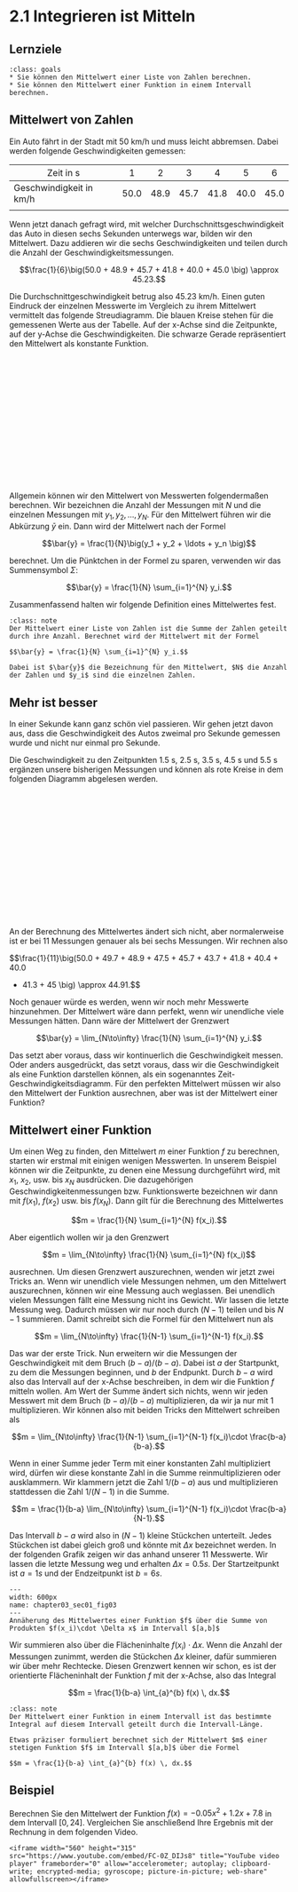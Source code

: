 # 2.1 Integrieren ist Mitteln

## Lernziele

```{admonition} Lernziele
:class: goals
* Sie können den Mittelwert einer Liste von Zahlen berechnen.
* Sie können den Mittelwert einer Funktion in einem Intervall berechnen.
```

## Mittelwert von Zahlen

Ein Auto fährt in der Stadt mit 50 km/h und muss leicht abbremsen. Dabei werden
folgende Geschwindigkeiten gemessen:

<span style="font-weight:normal">Zeit in s</span> | <span style="font-weight:normal">1</span>   | <span style="font-weight:normal">2</span>    | <span style="font-weight:normal">3</span> | <span style="font-weight:normal">4</span> | <span style="font-weight:normal">5</span> | <span style="font-weight:normal">6</span> |
| --- | :---: | :---: | :---: | :---: | :---: | :---: |
|Geschwindigkeit in km/h |  50.0    | 48.9  | 45.7 | 41.8 | 40.0 | 45.0 |
|  |

Wenn jetzt danach gefragt wird, mit welcher Durchschnittsgeschwindigkeit das
Auto in diesen sechs Sekunden unterwegs war, bilden wir den Mittelwert. Dazu
addieren wir die sechs Geschwindigkeiten und teilen durch die Anzahl der
Geschwindigkeitsmessungen.

$$\frac{1}{6}\big(50.0 + 48.9 + 45.7 + 41.8 + 40.0 + 45.0 \big) \approx 45.23.$$

Die Durchschnittgeschwindigkeit betrug also 45.23 km/h. Einen guten Eindruck der
einzelnen Messwerte im Vergleich zu ihrem Mittelwert vermittelt das folgende
Streudiagramm. Die blauen Kreise stehen für die gemessenen Werte aus der
Tabelle. Auf der x-Achse sind die Zeitpunkte, auf der y-Achse die
Geschwindigkeiten. Die schwarze Gerade repräsentiert den Mittelwert als
konstante Funktion.

<div id="chap03_sec01_fig01" class="jxgbox" style="width:75%; aspect-ratio:16/9; margin: 0 auto;""></div>
<script type="text/javascript">
    board = JXG.JSXGraph.initBoard('chap03_sec01_fig01',
        {boundingbox:[-1, 53, 8, 32], axis:false, showCopyright: false});
    let axis0 = board.create('axis', [[0.0, 35.0], [1.0, 35.0]], {name:'Zeit [s]', withLabel:true});
    let axis1 = board.create('axis', [[0.0, 35.0], [0.0, 36.0]], {name:'Geschwindigkeit [km/h]',
                    withLabel:true, label: {position: 'rt', offset: [-20, -15]}});
    let x_blue = [1.0,  2.0, 3.0,   4.0,  5.0,  6.0];
    let y_blue = [50.0, 48.9, 45.7, 41.8, 40.0, 45.0];
    for (let i = 0; i < 6; i++) {
        board.create('point', [x_blue[i], y_blue[i]],
        {name:'', size:3, fillColor:'#005a94', strokeColor:'#005a94', fixed:true});
    }
    board.create('line', [[-.5,45.23],[7.5,45.23]],
      {straightFirst:false, straightLast:false, strokeWidth:2, strokeColor:'#000000', fixed:true})
</script><br>

Allgemein können wir den Mittelwert von Messwerten folgendermaßen berechnen. Wir
bezeichnen die Anzahl der Messungen mit $N$ und die einzelnen Messungen mit
$y_1, y_2, \ldots, y_N$. Für den Mittelwert führen wir die Abkürzung $\bar{y}$
ein. Dann wird der Mittelwert nach der Formel

$$\bar{y} = \frac{1}{N}\big(y_1 + y_2 + \ldots + y_n \big)$$

berechnet. Um die Pünktchen in der Formel zu sparen, verwenden wir das
Summensymbol $\Sigma$:

$$\bar{y} = \frac{1}{N} \sum_{i=1}^{N} y_i.$$

Zusammenfassend halten wir folgende Definition eines Mittelwertes fest.

```{admonition} Was ist ... der Mittelwert?
:class: note
Der Mittelwert einer Liste von Zahlen ist die Summe der Zahlen geteilt durch ihre Anzahl. Berechnet wird der Mittelwert mit der Formel

$$\bar{y} = \frac{1}{N} \sum_{i=1}^{N} y_i.$$

Dabei ist $\bar{y}$ die Bezeichnung für den Mittelwert, $N$ die Anzahl der Zahlen und $y_i$ sind die einzelnen Zahlen.
```

## Mehr ist besser  

In einer Sekunde kann ganz schön viel passieren. Wir gehen jetzt davon aus, dass
die Geschwindigkeit des Autos zweimal pro Sekunde gemessen wurde und nicht nur
einmal pro Sekunde.

Die Geschwindigkeit zu den Zeitpunkten 1.5 s, 2.5 s, 3.5 s, 4.5 s und 5.5 s
ergänzen unsere bisherigen Messungen und können als rote Kreise in dem folgenden
Diagramm abgelesen werden.

<div id="chap03_sec01_fig02" class="jxgbox" style="width:75%; aspect-ratio:16/9; margin: 0 auto;""></div>
<script type="text/javascript">
var board = JXG.JSXGraph.initBoard('chap03_sec01_fig02', {
  boundingbox: [-1, 53, 8, 32], axis:false,
  showCopyright: false
});
var l1 = board.create('axis', [[0.0, 35.0], [1.0, 35.0]], {name:'Zeit [s]', withLabel:true});
var l2 = board.create('axis', [[0.0, 35.0], [0.0, 36.0]], {name:'Geschwindigkeit [km/h]', withLabel:true, label: {position: 'rt', offset: [-20, -15]}});
//board.create('functiongraph', [function(x){return 50.0;},0.0, 1.0], {dash:2, strokeWidth:2, strokeColor:'#005a94'});
//board.create('functiongraph', [function(x){return 1/10520*(711*Math.pow(x,4)-4772*Math.pow(x,3)-189*Math.pow(x,2)+11850*x+518400);},1.0, 6.0], {strokeWidth:2,strokeColor:'#005a94'});
//board.create('functiongraph', [function(x){return -5*x*x+70*x-195;},6.0, 7.0], {dash:2, strokeWidth:2,strokeColor:'#005a94'});
var op1 = board.create('point',[1.0,50.0],{name:'', size:3, fillColor:'#005a94', strokeColor:'#005a94', fixed:true});
var op2 = board.create('point',[2.0,48.9],{name:'', size:3, fillColor:'#005a94', strokeColor:'#005a94', fixed:true});
var op3 = board.create('point',[3.0,45.7],{name:'', size:3, fillColor:'#005a94', strokeColor:'#005a94', fixed:true});
var op4 = board.create('point',[4.0,41.8],{name:'', size:3, fillColor:'#005a94', strokeColor:'#005a94', fixed:true});
var op5 = board.create('point',[5.0,40.0],{name:'', size:3, fillColor:'#005a94', strokeColor:'#005a94', fixed:true});
var op6 = board.create('point',[6.0,45.0],{name:'', size:3, fillColor:'#005a94', strokeColor:'#005a94', fixed:true});
var p1 = board.create('point',[1.5,49.7], {name:'49.7 km/h', size:3, fillColor:'#e60000', strokeColor:'#e60000', fixed:true});
var p2 = board.create('point',[2.5,47.5], {name:'47.5 km/h', size:3, fillColor:'#e60000', strokeColor:'#e60000', fixed:true});
var p3 = board.create('point',[3.5,43.7], {name:'43.7 km/h', size:3, fillColor:'#e60000', strokeColor:'#e60000', fixed:true});
var p4 = board.create('point',[4.5,40.4], {name:'40.4 km/h', size:3, fillColor:'#e60000', strokeColor:'#e60000', fixed:true});
var p5 = board.create('point',[5.5,41.3], {name:'41.3 km/h', size:3, fillColor:'#e60000', strokeColor:'#e60000', fixed:true});
board.create('line', [[-.5,44.91],[7.5,44.91]],
        {straightFirst:false, straightLast:false, strokeWidth:2, strokeColor:'#000000', fixed:true})
</script><br>

An der Berechnung des Mittelwertes ändert sich nicht, aber normalerweise ist er
bei 11 Messungen genauer als bei sechs Messungen. Wir rechnen also

$$\frac{1}{11}\big(50.0 + 49.7 + 48.9 + 47.5 + 45.7 + 43.7 + 41.8 + 40.4 + 40.0
+ 41.3 + 45 \big) \approx 44.91.$$

Noch genauer würde es werden, wenn wir noch mehr Messwerte hinzunehmen. Der
Mittelwert wäre dann perfekt, wenn wir unendliche viele Messungen hätten. Dann
wäre der Mittelwert der Grenzwert

$$\bar{y} = \lim_{N\to\infty} \frac{1}{N} \sum_{i=1}^{N} y_i.$$

Das setzt aber voraus, dass wir kontinuerlich die Geschwindigkeit messen. Oder
anders ausgedrückt, das setzt voraus, dass wir die Geschwindigkeit als eine
Funktion darstellen können, als ein sogenanntes Zeit-Geschwindigkeitsdiagramm.
Für den perfekten Mittelwert müssen wir also den Mittelwert der Funktion
ausrechnen, aber was ist der Mittelwert einer Funktion?

## Mittelwert einer Funktion

Um einen Weg zu finden, den Mittelwert $m$ einer Funktion $f$ zu berechnen,
starten wir erstmal mit einigen wenigen Messwerten. In unserem Beispiel können
wir die Zeitpunkte, zu denen eine Messung durchgeführt wird, mit $x_1$, $x_2$,
usw. bis $x_N$ ausdrücken. Die dazugehörigen Geschwindigkeitenmessungen bzw.
Funktionswerte bezeichnen wir dann mit $f(x_1)$, $f(x_2)$ usw. bis $f(x_N)$.
Dann gilt für die Berechnung des Mittelwertes

$$m = \frac{1}{N} \sum_{i=1}^{N} f(x_i).$$

Aber eigentlich wollen wir ja den Grenzwert

$$m = \lim_{N\to\infty} \frac{1}{N} \sum_{i=1}^{N} f(x_i)$$

ausrechnen. Um diesen Grenzwert auszurechnen, wenden wir jetzt zwei Tricks an.
Wenn wir unendlich viele Messungen nehmen, um den Mittelwert auszurechnen,
können wir eine Messung auch weglassen. Bei unendlich vielen Messungen fällt
eine Messung nicht ins Gewicht. Wir lassen die letzte Messung weg. Dadurch
müssen wir nur noch durch $(N-1)$ teilen und bis $N-1$ summieren. Damit schreibt
sich die Formel für den Mittelwert nun als

$$m = \lim_{N\to\infty} \frac{1}{N-1} \sum_{i=1}^{N-1} f(x_i).$$

Das war der erste Trick. Nun erweitern wir die Messungen der Geschwindigkeit mit
dem Bruch $(b-a)/(b-a)$. Dabei ist $a$ der Startpunkt, zu dem die Messungen
beginnen, und $b$ der Endpunkt. Durch $b-a$ wird also das Intervall auf der
x-Achse beschreiben, in dem wir die Funktion $f$ mitteln wollen. Am Wert der
Summe ändert sich nichts, wenn wir jeden Messwert mit dem Bruch $(b-a)/(b-a)$
multiplizieren, da wir ja nur mit 1 multiplizieren. Wir können also mit beiden
Tricks den Mittelwert schreiben als

$$m = \lim_{N\to\infty} \frac{1}{N-1} \sum_{i=1}^{N-1} f(x_i)\cdot \frac{b-a}{b-a}.$$

Wenn in einer Summe jeder Term mit einer konstanten Zahl multipliziert wird,
dürfen wir diese konstante Zahl in die Summe reinmultiplizieren oder
ausklammern. Wir klammern jetzt die Zahl $1/(b-a)$ aus und multiplizieren
stattdessen die Zahl $1/(N-1)$ in die Summe.

$$m = \frac{1}{b-a} \lim_{N\to\infty} \sum_{i=1}^{N-1} f(x_i)\cdot
\frac{b-a}{N-1}.$$

Das Intervall $b-a$ wird also in $(N-1)$ kleine Stückchen unterteilt. Jedes
Stückchen ist dabei gleich groß und könnte mit $\Delta x$ bezeichnet werden. In
der folgenden Grafik zeigen wir das anhand unserer 11 Messwerte. Wir lassen die
letzte Messung weg und erhalten $\Delta x = 0.5 s$. Der Startzeitpunkt ist $a =
1 s$ und der Endzeitpunkt ist $b = 6 s$.

```{figure} pics/chapter03_sec01_fig03.png
---
width: 600px
name: chapter03_sec01_fig03
---
Annäherung des Mittelwertes einer Funktion $f$ über die Summe von Produkten $f(x_i)\cdot \Delta x$ im Intervall $[a,b]$
```

Wir summieren also über die Flächeninhalte $f(x_i)\cdot \Delta x$. Wenn die
Anzahl der Messungen zunimmt, werden die Stückchen $\Delta x$ kleiner, dafür
summieren wir über mehr Rechtecke. Diesen Grenzwert kennen wir schon, es ist der
orientierte Flächeninhalt der Funktion $f$ mit der x-Achse, also das Integral

$$m = \frac{1}{b-a} \int_{a}^{b} f(x) \, dx.$$

```{admonition} Was ist ... der Mittelwert einer Funktion?
:class: note
Der Mittelwert einer Funktion in einem Intervall ist das bestimmte Integral auf diesem Intervall geteilt durch die Intervall-Länge.

Etwas präziser formuliert berechnet sich der Mittelwert $m$ einer stetigen Funktion $f$ im Intervall $[a,b]$ über die Formel

$$m = \frac{1}{b-a} \int_{a}^{b} f(x) \, dx.$$
```

## Beispiel

Berechnen Sie den Mittelwert der Funktion $f(x) = -0.05x^2+1.2x+7.8$ in dem
Intervall $[0,24]$. Vergleichen Sie anschließend Ihre Ergebnis mit der Rechnung
in dem folgenden Video.

```{dropdown} Video "Mittelwert" von Magda liebt Mathe
<iframe width="560" height="315" src="https://www.youtube.com/embed/FC-0Z_DIJs8" title="YouTube video player" frameborder="0" allow="accelerometer; autoplay; clipboard-write; encrypted-media; gyroscope; picture-in-picture; web-share" allowfullscreen></iframe>
